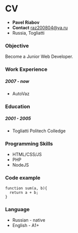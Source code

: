 # CV

* **Pavel Riabov**
* **Contact** raz200804@ya.ru 
* Russia, Togliatti

### Objective
Become a Junior Web Developer.

### Work Experience
##### 2007 - now 
* AutoVaz

### Education
##### 2001 - 2005
* Togliatti Politech Colledge

### Programming Skills
* HTML/CSS/JS
* PHP
* NodeJS

### Code example
```
function sum(a, b){
  return a + b;
}
```

### Language
* Russian - native
* English - A1+

